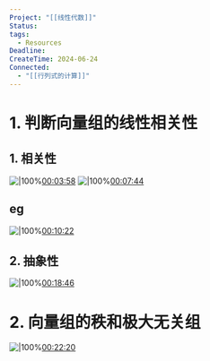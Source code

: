 ```yaml
---
Project: "[[线性代数]]"
Status: 
tags:
  - Resources
Deadline: 
CreateTime: 2024-06-24
Connected:
  - "[[行列式的计算]]"
---
```

# 1. 判断向量组的线性相关性
## 1. 相关性
![|100%](ziyunote-20240624_204949.jpg)[00:03:58](ziyunote://play?path=https%3A%2F%2Fwww.bilibili.com%2Fvideo%2FBV1Ey4y147xn%3Fp%3D5%26vd_source%3D8b450300cfa6415cb0312754cf65ba30&time=00:03:58)
![|100%](ziyunote-20240624_205321.jpg)[00:07:44](ziyunote://play?path=https%3A%2F%2Fwww.bilibili.com%2Fvideo%2FBV1Ey4y147xn%3Fp%3D5%26vd_source%3D8b450300cfa6415cb0312754cf65ba30&time=00:07:44)

## eg
![|100%](ziyunote-20240624_205526.jpg)[00:10:22](ziyunote://play?path=https%3A%2F%2Fwww.bilibili.com%2Fvideo%2FBV1Ey4y147xn%3Fp%3D5%26vd_source%3D8b450300cfa6415cb0312754cf65ba30&time=00:10:22)

## 2. 抽象性
![|100%](ziyunote-20240624_210124.jpg)[00:18:46](ziyunote://play?path=https%3A%2F%2Fwww.bilibili.com%2Fvideo%2FBV1Ey4y147xn%3Fp%3D5%26vd_source%3D8b450300cfa6415cb0312754cf65ba30&time=00:18:46)
# 2. 向量组的秩和极大无关组
![|100%](ziyunote-20240624_210413.jpg)[00:22:20](ziyunote://play?path=https%3A%2F%2Fwww.bilibili.com%2Fvideo%2FBV1Ey4y147xn%3Fp%3D5%26vd_source%3D8b450300cfa6415cb0312754cf65ba30&time=00:22:20)